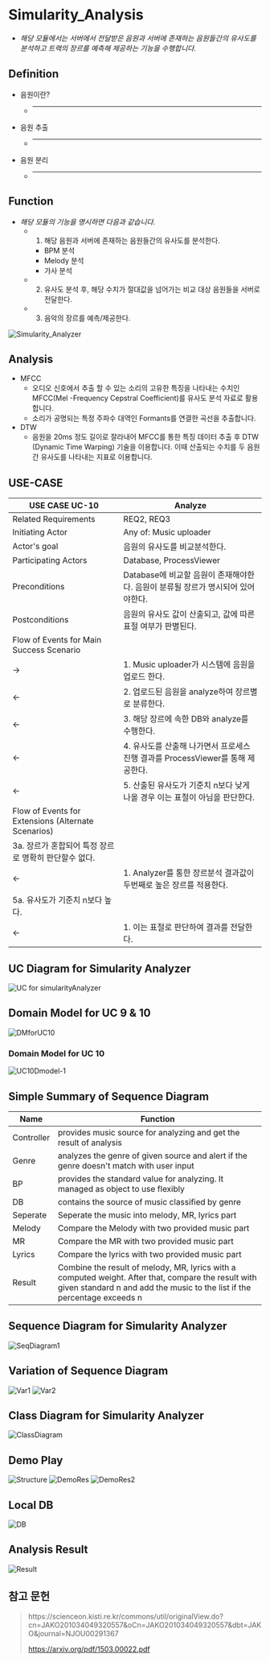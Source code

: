 
# Simularity_Analysis
* _해당 모듈에서는 서버에서 전달받은 음원과 서버에 존재하는 음원들간의 유사도를 분석하고 트랙의 장르를 예측해 제공하는 기능을 수행합니다._

## Definition
* 음원이란?
   * --- 
* 음원 추출
   * --- 
* 음원 분리
   * ---

## Function
* _해당 모듈의 기능을 명시하면 다음과 같습니다._
   * 1. 해당 음원과 서버에 존재하는 음원들간의 유사도를 분석한다.
      * BPM 분석
      * Melody 분석
      * 가사 분석
   * 2. 유사도 분석 후, 해당 수치가 절대값을 넘어가는 비교 대상 음원들을 서버로 전달한다.
   * 3. 음악의 장르를 예측/제공한다.

![Simularity_Analyzer](https://github.com/JaeHwanWO/SoftwareEngineering/blob/simularity_analysis/Images/module.jpg)

## Analysis
* MFCC
    * 오디오 신호에서 추출 할 수 있는 소리의 고유한 특징을 나타내는 수치인 MFCC(Mel -Frequency Cepstral Coefficient)를 유사도 분석 자료로 활용합니다.
    * 소리가 공명되는 특정 주파수 대역인 Formants를 연결한 곡선을 추출합니다.
* DTW
    * 음원을 20ms 정도 길이로 잘라내어 MFCC를 통한 특징 데이터 추출 후 DTW (Dynamic Time Warping) 기술을 이용합니다. 이때 산출되는 수치를 두 음원 간 유사도를 나타내는 지표로 이용합니다.
 
## USE-CASE

| USE CASE UC-10                                      | Analyze                                              |
|-----------------------------------------------------|------------------------------------------------------|
| Related Requirements                                | REQ2, REQ3                                           |
| Initiating Actor                                    | Any of: Music uploader                               |
| Actor's goal                                        | 음원의 유사도를 비교분석한다.                          |
| Participating Actors                                | Database, ProcessViewer                              |
| Preconditions                                       | Database에 비교할 음원이 존재해야한다. 음원이 분류될 장르가 명시되어 있어야한다.    |
| Postconditions                                      | 음원의 유사도 값이 산출되고, 값에 따른 표절 여부가 판별된다.                  |
| Flow of Events for Main Success Scenario            |                                                      |
| →                                                   | 1. Music uploader가 시스템에 음원을 업로드 한다.                  |
| ←                                                   | 2. 업로드된 음원을 analyze하여 장르별로 분류한다.                     |
| ←                                                   | 3. 해당 장르에 속한 DB와 analyze를 수행한다.                      |
| ←                                                   | 4. 유사도를 산출해 나가면서 프로세스 진행 결과를 ProcessViewer를 통해 제공한다. |
| ←                                                   | 5. 산출된 유사도가 기준치 n보다 낮게 나올 경우 이는 표절이 아님을 판단한다.        |
| Flow of Events for Extensions (Alternate Scenarios) |                                                      |
| 3a. 장르가 혼합되어 특정 장르로 명확히 판단할수 없다.                    |                                                      |
| ←                                                   | 1. Analyzer를 통한 장르분석 결과값이 두번째로 높은 장르를 적용한다.          |
| 5a. 유사도가 기준치 n보다 높다.                                |                                                      |
| ←                                                   | 1. 이는 표절로 판단하여 결과를 전달한다.                             |


## UC Diagram for Simularity Analyzer
![UC for simularityAnalyzer](https://github.com/JaeHwanWO/SoftwareEngineering/blob/simularity_analysis/Images/31.PNG)

## Domain Model for UC 9 & 10 
![DMforUC10](https://github.com/JaeHwanWO/SoftwareEngineering/blob/simularity_analysis/Images/DMforuc10.png)
### Domain Model for UC 10
![UC10Dmodel-1](https://github.com/JaeHwanWO/SoftwareEngineering/blob/simularity_analysis/Images/UC10Dmodel-1.png)

## Simple Summary of Sequence Diagram
| Name                                     | Function                                              |
|-----------------------------------------------------|------------------------------------------------------|
| Controller  |                    provides music source for analyzing and get the result of analysis                      |
| Genre |             analyzes the genre of given source and alert if the genre doesn't match with user input                  |
| BP |            provides the standard value for analyzing. It managed as object to use flexibly               |
| DB |            contains the source of music classified by genre                |
| Seperate  |           Seperate the music into melody, MR, lyrics part                               |
| Melody |            Compare the Melody with two provided music part                   |
| MR |             Compare the MR with two provided music part             |
| Lyrics |             Compare the lyrics with two provided music part               |
| Result |     Combine the result of melody, MR, lyrics with a computed weight. After that, compare the result with given standard n and add the music to the list if the percentage exceeds n |

## Sequence Diagram for Simularity Analyzer

![SeqDiagram1](https://github.com/JaeHwanWO/SoftwareEngineering/blob/simularity_analysis/Images/SeqDiagram1.png)

## Variation of Sequence Diagram

![Var1](https://github.com/JaeHwanWO/SoftwareEngineering/blob/simularity_analysis/Images/variation1.jpg)
![Var2](https://github.com/JaeHwanWO/SoftwareEngineering/blob/simularity_analysis/Images/variation2.jpg)

## Class Diagram for Simularity Analyzer
![ClassDiagram](https://github.com/JaeHwanWO/SoftwareEngineering/blob/simularity_analysis/Images/Class%20Diagram.jpg)

## Demo Play
![Structure](https://github.com/JaeHwanWO/SoftwareEngineering/blob/simularity_analysis/Images/Structure.jpg)
![DemoRes](https://github.com/JaeHwanWO/SoftwareEngineering/blob/simularity_analysis/Images/demores1.png)
![DemoRes2](https://github.com/JaeHwanWO/SoftwareEngineering/blob/simularity_analysis/Images/demores2.png)
## Local DB
![DB](https://github.com/JaeHwanWO/SoftwareEngineering/blob/simularity_analysis/Images/LocalDB.PNG)
## Analysis Result
![Result](https://github.com/JaeHwanWO/SoftwareEngineering/blob/simularity_analysis/Images/Result.PNG)

## 참고 문헌
<blockquote>
https://scienceon.kisti.re.kr/commons/util/originalView.do?cn=JAKO201034049320557&oCn=JAKO201034049320557&dbt=JAKO&journal=NJOU00291367
   
   https://arxiv.org/pdf/1503.00022.pdf
</blockquote>

